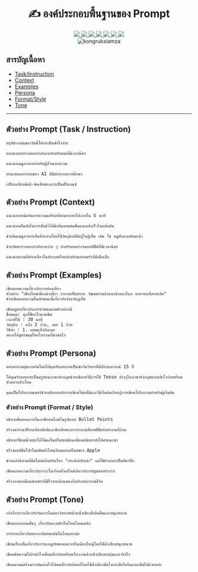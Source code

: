 <div id="header" align="center">
  <h1>✍️ องค์ประกอบพื้นฐานของ Prompt</h1>
</div>
<div id="badges" align="center">
  <a href="https://www.facebook.com/KongRuksiamTutorial" target="_blank">
    <img src="https://img.shields.io/badge/Facebook-1877F2?style=for-the-badge&logo=facebook&logoColor=white"/>
  </a>
  <a href="https://www.youtube.com/@KongRuksiamOfficial" target="_blank">
    <img src="https://img.shields.io/badge/YouTube-FF0000?style=for-the-badge&logo=youtube&logoColor=white"/>
  </a>
    <a href="https://www.udemy.com/user/kong-ruksiam/" target="_blank">
    <img src="https://img.shields.io/badge/Udemy-A435F0?style=for-the-badge&logo=Udemy&logoColor=white"/>
  </a>
  <a href="https://www.youtube.com/@KongRuksiamOfficial/store" target="_blank">
    <img src="https://img.shields.io/badge/Shopee-EE4D2D?style=for-the-badge&logo=Shopee&logoColor=white"/>
  </a>
  <a href="https://medium.com/@kongruksiam" target="_blank">
    <img src="https://img.shields.io/badge/Medium-12100E?style=for-the-badge&logo=medium&logoColor=white"/>
  </a>
  <a href="https://codepen.io/kongruksiamstudio" target="_blank">
    <img src="https://img.shields.io/badge/Codepen-000000?style=for-the-badge&logo=codepen&logoColor=white"/>
  </a>
  <a href="https://www.tiktok.com/@kongruksiamstudio" target="_blank">
    <img src="https://img.shields.io/badge/TikTok-000000?style=for-the-badge&logo=tiktok&logoColor=white"/>
  </a>
  <br>
  <img src="https://komarev.com/ghpvc/?username=kongruksiamza&style=flat-square&color=blue" alt="kongruksiamza"/>
</div>

## สารบัญเนื้อหา
- [Task/Instruction](#ตัวอย่าง-prompt-task--instruction)
- [Context](#ตัวอย่าง-prompt-context)
- [Examples](#ตัวอย่าง-prompt-examples)
- [Persona](#ตัวอย่าง-prompt-persona)
- [Format/Style](#ตัวอย่าง-prompt-format--style)
- [Tone](#ตัวอย่าง-prompt-tone)
---

## ตัวอย่าง Prompt (Task / Instruction)
```
สรุปข่าวเด่นของวันนี้ให้กระชับเข้าใจง่าย
```
```
ออกแบบตารางออกกำลังกายสำหรับคนที่มีเวลาน้อย
```
```
แนะนำเมนูอาหารสำหรับผู้ป่วยเบาหวาน
```
```
ทำนายผลกระทบของ AI ที่มีต่อระบบการศึกษา
```
```
เปรียบเทียบข้อดี-ข้อเสียของการเป็นฟรีแลนซ์
```

## ตัวอย่าง Prompt (Context)

```
แนะนำเทคนิคจัดการความเครียดที่สามารถทำได้ภายใน 5 นาที
```
```
แนะนำเคล็ดลับในการซักผ้าให้มีกลิ่นหอมสดชื่นและแห้งเร็วในหน้าฝน
```
```
ช่วยคิดเมนูอาหารเย็นที่ทำง่ายโดยใช้วัตถุดิบที่มีอยู่ในตู้เย็น เช่น ไข่ หมูสับและผักคะน้า
```
```
ช่วยจัดตารางออกกำลังกายง่าย ๆ สำหรับคนทำงานออฟฟิศที่มีเวลาน้อย
```
```
แนะนำสถานที่ท่องเที่ยวในประเทศไทยสำหรับครอบครัวที่มีเด็กเล็ก
```

## ตัวอย่าง Prompt (Examples)

```
เขียนบทความเกี่ยวกับการท่องเที่ยว 
ตัวอย่าง "เชียงใหม่เมืองน่าเที่ยว อากาศเย็นสบาย วัฒนธรรมล้านนาน่าหลงใหล อาหารเหนือรสเลิศ" 
ช่วยเขียนบทความในลักษณะนี้เกี่ยวกับจังหวัดภูเก็ต
```

```
เขียนสูตรเกี่ยวกับการทำขนมตามตัวอย่างนี้ 
ชื่อขนม: คุกกี้ช็อกโกแลตชิพ 
เวลาที่ใช้ : 30 นาที 
วัตถุดิบ : แป้ง 2 ถ้วย, เนย 1 ถ้วย 
วิธีทำ : 1. ผสมแป้งกับเนย 
อยากได้สูตรขนมไทยโบราณที่น่าสนใจ 
```

## ตัวอย่าง Prompt (Persona)
```
ตอบคำถามสุขภาพจิตโดยให้คุณรับบทบาทเป็นนักจิตวิทยาที่มีประสบการณ์ 15 ปี
```
```
ให้คุณรับบทบาทเป็นครูสอนภาษาอังกฤษช่วยอธิบายวิธีการใช้ Tense ต่างๆในภาษาอังกฤษแบบเข้าใจง่ายพร้อมตัวอย่างประโยค
```
```
คุณเป็นโปรแกรมเมอร์ช่วยอธิบายหลักการเขียนโค้ดที่ดีและวิธีเริ่มต้นเรียนรู้การเขียนโปรแกรมสำหรับผู้เริ่มต้น
```

### ตัวอย่าง Prompt (Format / Style)
```
อธิบายขั้นตอนการยื่นภาษีออนไลน์ในรูปแบบ Bullet Points
```
```
สร้างตารางเปรียบเทียบข้อดีและข้อเสียของการทำงานที่ออฟฟิศกับทำงานที่บ้าน
```
```
อธิบายวิธีลดน้ำหนักให้ได้ผลในสไตล์เหมือนเพื่อนสนิทกำลังให้คำแนะนำ
```
```
สร้างแคปชั่นโปรโมทสินค้าโดยเลียนแบบสไตล์ของ Apple
```
```
ช่วยแต่งนิทานที่มีสไตล์คล้ายกับเรื่อง "กระต่ายกับเต่า" แต่ใช้ตัวละครเป็นสัตว์ปีก
```
```
เขียนบทความเกี่ยวกับภาวะโลกร้อนในสไตล์เดียวกับการ์ตูนขายหัวเราะ
```
```
สร้างภาพเหมือนชายชราที่มีริ้วรอยลึกแสดงถึงประสบการณ์ชีวิต
```

## ตัวอย่าง Prompt (Tone)
```
เล่าเรื่องราวเกี่ยวกับวันแรกในมหาวิทยาลัยด้วยน้ำเสียงที่เต้นตื่นและสนุกสนาน
```
```
เขียนบทกลอนสั้นๆ เกี่ยวกับความรักในโทนโรแมนติก
```
```
บรรยายเกี่ยวกับพระอาทิตย์ตกดินในโทนดราม่า
```
```
เขียนเรื่องสั้นเกี่ยวกับการผจญภัยของแมวจรในเมืองใหญ่โดยใช้น้ำเสียงสนุกสนาน
```
```
เขียนข้อความให้กำลังใจเพื่อนที่กำลังเครียดเรื่องงานด้วยน้ำเสียงอบอุ่นและจริงใจ
```
```
เขียนคำคมสร้างแรงบันดาลใจให้คนที่กำลังท้อแท้โดยใช้น้ำเสียงมั่นใจกระตือรือร้นและเต็มไปด้วยพลัง
```
